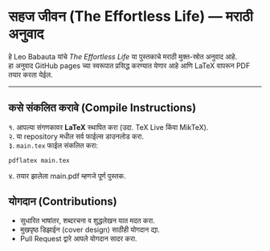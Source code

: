 # सहज जीवन (The Effortless Life) — मराठी अनुवाद

हे Leo Babauta यांचे *The Effortless Life* या पुस्तकाचे मराठी मुक्त-स्रोत अनुवाद आहे.  
हा अनुवाद GitHub pages च्या स्वरूपात प्रसिद्ध करण्यात येणार आहे आणि LaTeX वापरून PDF तयार करता येईल.

---

## कसे संकलित करावे (Compile Instructions)

१. आपल्या संगणकावर **LaTeX** स्थापित करा (उदा. TeX Live किंवा MikTeX).  
२. या repository मधील सर्व फाईल्स डाउनलोड करा.  
३. `main.tex` फाईल संकलित करा:

```bash
pdflatex main.tex
```
४. तयार झालेला main.pdf म्हणजे पूर्ण पुस्तक.

## योगदान (Contributions)

- सुधारित भाषांतर, शब्दरचना व शुद्धलेखन यात मदत करा.
- मुखपृष्ठ डिझाईन (cover design) साठीही योगदान द्या.
- Pull Request द्वारे आपले योगदान सादर करा.